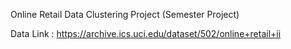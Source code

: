 Online Retail Data Clustering Project (Semester Project) 

Data Link : https://archive.ics.uci.edu/dataset/502/online+retail+ii
